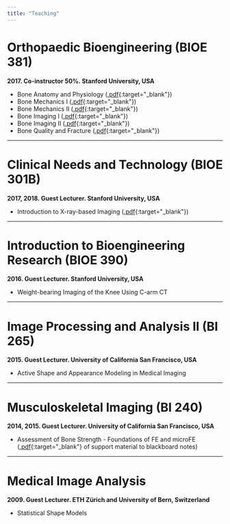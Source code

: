 ```yaml
--- 
title: "Teaching"
---
```



# Orthopaedic Bioengineering (BIOE 381) 
**2017. Co-instructor 50%. Stanford University, USA**

* Bone Anatomy and Physiology ([.pdf](attachments/BIOE381_1.pdf){:target="_blank"})   
* Bone Mechanics I ([.pdf](attachments/BIOE381_2.pdf){:target="_blank"})   
* Bone Mechanics II ([.pdf](attachments/BIOE381_3.pdf){:target="_blank"})    
* Bone Imaging I ([.pdf](attachments/BIOE381_4.pdf){:target="_blank"})    
* Bone Imaging II ([.pdf](attachments/BIOE381_5.pdf){:target="_blank"})    
* Bone Quality and Fracture ([.pdf](attachments/BIOE381_6.pdf){:target="_blank"})


---


# Clinical Needs and Technology (BIOE 301B)
**2017, 2018. Guest Lecturer. Stanford University, USA**

* Introduction to X-ray-based Imaging ([.pdf](attachments/BIO301B.pdf){:target="_blank"}) 

---


# Introduction to Bioengineering Research (BIOE 390)
**2016. Guest Lecturer. Stanford University, USA**

* Weight-bearing Imaging of the Knee Using C-arm CT

---


# Image Processing and Analysis II (BI 265)
**2015.	Guest Lecturer. University of California San Francisco, USA**

* Active Shape and Appearance Modeling in Medical Imaging

---


# Musculoskeletal Imaging (BI 240)
**2014, 2015. Guest Lecturer. University of California San Francisco, USA**

* Assessment of Bone Strength - Foundations of FE and microFE ([.pdf](attachments/BIO301B.pdf){:target="_blank"} of support material to blackboard notes)

---


# Medical Image Analysis
**2009. Guest Lecturer. ETH Zürich and University of Bern, Switzerland**  

* Statistical Shape Models

